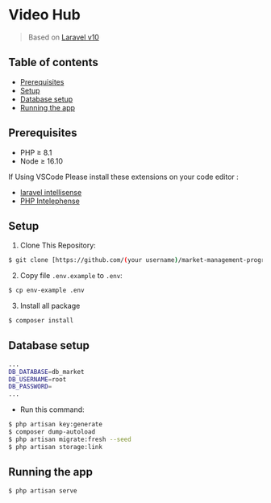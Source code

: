 # Video Hub
> Based on [Laravel v10](https://laravel.com)

## Table of contents

- [Prerequisites](#prerequisites)
- [Setup](#setup)
- [Database setup](#database-setup)
- [Running the app](#running-the-app)

## Prerequisites

- PHP ≥ 8.1
- Node ≥ 16.10

If Using VSCode Please install these extensions on your code editor :

- [laravel intellisense](https://marketplace.visualstudio.com/items?itemName=mohamedbenhida.laravel-intellisense)
- [PHP Intelephense](https://marketplace.visualstudio.com/items?itemName=bmewburn.vscode-intelephense-client)

## Setup
1. Clone This Repository:
```sh
$ git clone [https://github.com/(your username)/market-management-program.git](https://github.com/akhmadrizki/vid-hub.git)
```
2. Copy file `.env.example` to `.env`:
```sh
$ cp env-example .env
```
3. Install all package
```sh
$ composer install
```

## Database setup

```sh
...
DB_DATABASE=db_market
DB_USERNAME=root
DB_PASSWORD=
...
```

- Run this command:
```sh
$ php artisan key:generate
$ composer dump-autoload
$ php artisan migrate:fresh --seed
$ php artisan storage:link
```

## Running the app

```sh
$ php artisan serve
```
